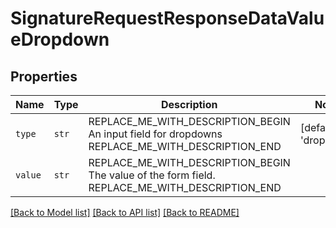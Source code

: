 # SignatureRequestResponseDataValueDropdown



## Properties
Name | Type | Description | Notes
------------ | ------------- | ------------- | -------------
| `type` | ```str``` | REPLACE_ME_WITH_DESCRIPTION_BEGIN An input field for dropdowns REPLACE_ME_WITH_DESCRIPTION_END |  [default to 'dropdown'] |
| `value` | ```str``` | REPLACE_ME_WITH_DESCRIPTION_BEGIN The value of the form field. REPLACE_ME_WITH_DESCRIPTION_END |  |

[[Back to Model list]](../README.md#documentation-for-models) [[Back to API list]](../README.md#documentation-for-api-endpoints) [[Back to README]](../README.md)

